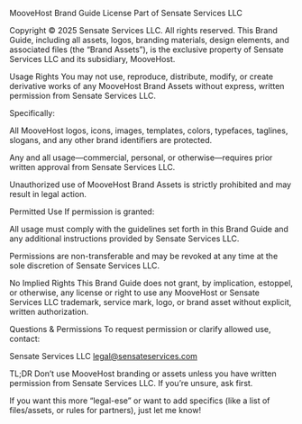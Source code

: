 MooveHost Brand Guide License
Part of Sensate Services LLC

Copyright © 2025 Sensate Services LLC. All rights reserved.
This Brand Guide, including all assets, logos, branding materials, design elements, and associated files (the “Brand Assets”), is the exclusive property of Sensate Services LLC and its subsidiary, MooveHost.

Usage Rights
You may not use, reproduce, distribute, modify, or create derivative works of any MooveHost Brand Assets without express, written permission from Sensate Services LLC.

Specifically:

All MooveHost logos, icons, images, templates, colors, typefaces, taglines, slogans, and any other brand identifiers are protected.

Any and all usage—commercial, personal, or otherwise—requires prior written approval from Sensate Services LLC.

Unauthorized use of MooveHost Brand Assets is strictly prohibited and may result in legal action.

Permitted Use
If permission is granted:

All usage must comply with the guidelines set forth in this Brand Guide and any additional instructions provided by Sensate Services LLC.

Permissions are non-transferable and may be revoked at any time at the sole discretion of Sensate Services LLC.

No Implied Rights
This Brand Guide does not grant, by implication, estoppel, or otherwise, any license or right to use any MooveHost or Sensate Services LLC trademark, service mark, logo, or brand asset without explicit, written authorization.

Questions & Permissions
To request permission or clarify allowed use, contact:

Sensate Services LLC
legal@sensateservices.com

TL;DR
Don’t use MooveHost branding or assets unless you have written permission from Sensate Services LLC. If you’re unsure, ask first.

If you want this more “legal-ese” or want to add specifics (like a list of files/assets, or rules for partners), just let me know!
